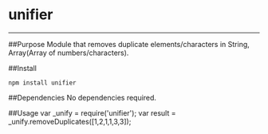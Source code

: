 # unifier

***
##Purpose
Module that removes duplicate elements/characters in String, Array(Array of numbers/characters).

##Install
```
npm install unifier
```
##Dependencies
No dependencies required.

##Usage
var _unify = require('unifier');
var result = _unify.removeDuplicates([1,2,1,1,3,3]); 
